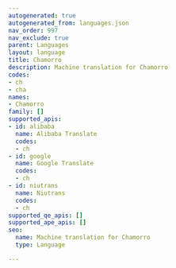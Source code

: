 ```yaml
---
autogenerated: true
autogenerated_from: languages.json
nav_order: 997
nav_exclude: true
parent: Languages
layout: language
title: Chamorro
description: Machine translation for Chamorro
codes:
- ch
- cha
names:
- Chamorro
family: []
supported_apis:
- id: alibaba
  name: Alibaba Translate
  codes:
  - ch
- id: google
  name: Google Translate
  codes:
  - ch
- id: niutrans
  name: Niutrans
  codes:
  - ch
supported_qe_apis: []
supported_ape_apis: []
seo:
  name: Machine translation for Chamorro
  type: Language

---
```


